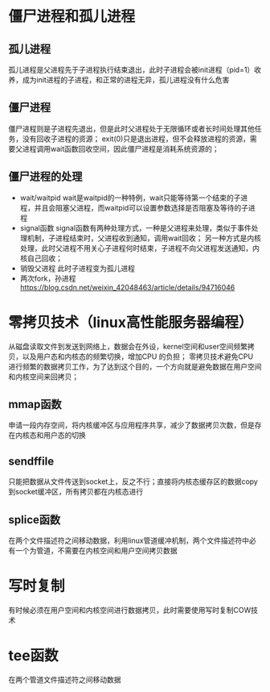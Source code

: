 # 僵尸进程和孤儿进程
## 孤儿进程
孤儿进程是父进程先于子进程执行结束退出，此时子进程会被init进程（pid=1）收养，成为init进程的子进程，和正常的进程无异，孤儿进程没有什么危害
## 僵尸进程
僵尸进程则是子进程先退出，但是此时父进程处于无限循环或者长时间处理其他任务，没有回收子进程的资源；
exit(0)只是退出进程，但不会释放进程的资源，需要父进程调用wait函数回收空间，因此僵尸进程是消耗系统资源的；
## 僵尸进程的处理
* wait/waitpid
wait是waitpid的一种特例，wait只能等待第一个结束的子进程，并且会阻塞父进程，而waitpid可以设置参数选择是否阻塞及等待的子进程
* signal函数
signal函数有两种处理方式，一种是父进程来处理，类似于事件处理机制，子进程结束时，父进程收到通知，调用wait回收；
另一种方式是内核处理，此时父进程不用关心子进程何时结束，子进程不向父进程发送通知，内核自己回收；
* 销毁父进程
此时子进程变为孤儿进程
* 两次fork，孙进程
https://blog.csdn.net/weixin_42048463/article/details/94716046
# 零拷贝技术（linux高性能服务器编程）
从磁盘读取文件到发送到网络上，数据会在外设，kernel空间和user空间频繁拷贝，以及用户态和内核态的频繁切换，增加CPU 的负担；
零拷贝技术避免CPU 进行频繁的数据拷贝工作，为了达到这个目的，一个方向就是避免数据在用户空间和内核空间来回拷贝；
## mmap函数
申请一段内存空间，将内核缓冲区与应用程序共享，减少了数据拷贝次数，但是存在内核态和用户态的切换
## sendffile
只能把数据从文件传送到socket上，反之不行；直接将内核态缓存区的数据copy到socket缓冲区，所有拷贝都在内核态进行
## splice函数
在两个文件描述符之间移动数据，利用linux管道缓冲机制，两个文件描述符中必有一个为管道，不需要在内核空间和用户空间拷贝数据
#  写时复制
有时候必须在用户空间和内核空间进行数据拷贝，此时需要使用写时复制COW技术
# tee函数
在两个管道文件描述符之间移动数据

